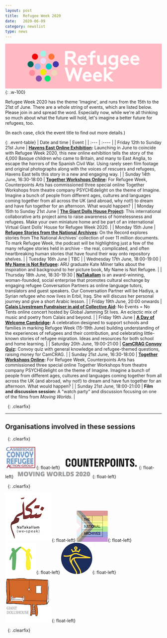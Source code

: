 ```yaml
---
layout: post
title:  Refugee Week 2020
date:   2020-06-09
category: newslist
type: news
---
```


![Refugee Week 2020 logo](/images/2020-06-09-refugee-week-pink.svg){: .w-100}

Refugee Week 2020 has the theme 'Imagine', and runs from the 15th to the 21st of June. There are a whole string of events, which are listed below. Please join in and spread the word. Especially now, while we're all thinking so much about what the future will hold, let's imagine a better future for refugees, too.

(In each case, click the event title to find out more details.)

{: .event-table}
| Date and time | Event |
| :--- | :---- |
| Friday 12th to Sunday 21st June | **[Havens East Online Exhibition](https://refugeeweek.org.uk/events/havens-east-online-exhibition/):** Launching in June to coincide with Refugee Week 2020, this new online exhibition tells the story of the 4,000 Basque children who came to Britain, and many to East Anglia, to escape the horrors of the Spanish Civil War. Using rarely seen film footage and original photographs along with the voices of rescuers and refugees, Havens East tells this story in a new and engaging way. |
| Sunday 14th June, 16:30-18:00 | **[Together Workshops Online](https://refugeeweek.org.uk/events/together-workshops-online/):** For Refugee Week, Counterpoints Arts has commissioned three special online Together Workshops from theatre company PSYCHEdelight on the theme of Imagine. Imagine a bunch of people from different ages, cultures and languages coming together from all across the UK (and abroad, why not!) to dream and have fun together for an afternoon. What would happen? |
| Monday 15th to Sunday 21st June | **[The Giant Dolls House Project](https://www.giantdollshouse.org/):** This international collaborative arts project aims to raise awareness of homelessness and refugees. Make your own miniature home and be part of an international Virtual Giant Dolls’ House for Refugee Week 2020. |
| Monday 15th June | **[Refugee Stories from the National Archives](https://media.nationalarchives.gov.uk/index.php/tag/education/):** On the Record explores stories from The National Archives' collection of over 11 million documents. To mark Refugee Week, the podcast will be highlighting just a few of the many refugee stories held in archive - the real, complicated, and often heartbreaking human stories that have found their way onto repository shelves. |
| Tuesday 16th June | TBC |
| Wednesday 17th June, 18:00-19:00 | **[My Name is Not Refugee](https://aru.ac.uk/community-engagement/my-name-is-not-refugee):** ARU graduate Kate Milner talks about the inspiration and background to her picture book, My Name is Not Refugee. |
| Thursday 18th June, 18:30-19:30 | **[NaTakallam](http://www.camcrag.org.uk/events)** is an award-winning, woman-founded, social enterprise that promotes cultural exchange by engaging refugee Conversation Partners as online language tutors, translators and guest speakers. Our Conversation Partner will be Hadiya, a Syrian refugee who now lives in Erbil, Iraq. She will discuss her personal journey and give a short Arabic lesson. |
| Friday 19th June, 20:00 onwards | **[Calais Livestream Fundraiser in aid of Collective Aid](https://www.facebook.com/events/272504783938870/):** No Events = No Tents online concert hosted by Global Jamming St Ives. An eclectic mix of music and poetry from Calais and beyond. |
| Friday 19th June | **[A Day of Welcome Cambridge](https://www.norfolksos.co.uk/dow-2020):** A celebration designed to support schools and families in marking Refugee Week (15-19th June) building understanding of the experiences of refugees and their contribution, and celebrating little-known stories of refugee migration. Ideas and resources for both school and home learning. |
| Saturday 20th June, 19:00-21:00 | **[CamCRAG Convoy Quiz](http://www.camcrag.org.uk):** Convoy quiz with general knowledge and refugee-themed questions, raising money for CamCRAG. |
| Sunday 21st June, 16:30-18:00 | **[Together Workshops Online](https://refugeeweek.org.uk/events/together-workshops-online/):** For Refugee Week, Counterpoints Arts has commissioned three special online Together Workshops from theatre company PSYCHEdelight on the theme of Imagine. Imagine a bunch of people from different ages, cultures and languages coming together from all across the UK (and abroad, why not!) to dream and have fun together for an afternoon. What would happen? |
| Sunday 21st June, 18:00-21:00 | **Film and discussion session:** A "watch party" and discussion focusing on one of the films from *Moving Worlds*. |

&nbsp;
{: .clearfix}

-----

## Organisations involved in these sessions

&nbsp;
{: .clearfix}

![Cambridge Convoy Refugee Action Group, CamCRAG](/images/2020-06-09-camcrag.png){: float-left}
![Counterpoints](/images/2020-06-09-counterpoints.png){: float-left}
![Moving Worlds](/images/2020-06-09-moving-worlds.png){: float-left}

&nbsp;
{: .clearfix}

![NaTakallam](/images/2020-06-09-natakallam.png){: float-left}
![The National Archives](/images/2020-06-09-national-archives.png){: float-left}
![Norflok Schools of Sanctuary](/images/2020-06-09-norfolk-sos.png){: float-left}
![Anglia Ruskin University](/images/2020-06-09-aru.png){: float-left}
![Giant Dollshouse](/images/2020-06-09-giant-dolls-house.png){: float-left}

&nbsp;
{: .clearfix}
